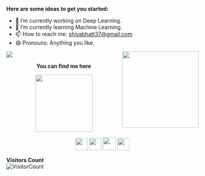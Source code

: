 **Here are some ideas to get you started:**

- 🔭 I’m currently working on Deep Learning.
- 🌱 I’m currently learning Machine Learning.
- 📫 How to reach me: shivabhatt37@gmail.com
- 😄 Pronouns: Anything you like.  

![](https://github-readme-stats.vercel.app/api?username=Shivabhatt&show_icons=true&title_color=E88795&icon_color=FF33FF&text_color=D6BCD5&bg_color=151515)
<img align='right' src='https://github.com/Rishit-dagli/Rishit-dagli/blob/master/images/octocat-anime.gif' width='200"'>  

<p align = "center"><b>You can find me here</b></p>
<p align = "center"><a><img src="https://icon-library.net//images/icon-programmer/icon-programmer-14.jpg" width="150px" height="150px" /></a></p>  
<p align = "center"><a href="https://www.linkedin.com/in/sanchit-vijay-774432178"><img src="https://github.com/hussainweb/hussainweb/blob/main/icons/linkedin.png" width="32px" height="32px"></a>  <a href="https://medium.com/@sanchitvj"><img src="https://cdn.jsdelivr.net/npm/simple-icons@3.0.1/icons/medium.svg" width="32px" height="32px"></a>  <a href="https://www.kaggle.com/"><img src="https://github.com/sanchitvj/sanchitvj/blob/master/kaggle%20icon.png" width="34px" height="34px"></a>  <a href="https://mobile.twitter.com/sanchit_vijay"><img src="https://github.com/hussainweb/hussainweb/blob/main/icons/twitter.png" width="32px" height="32px"></a></p>  
  
**Visitors Count**  
![VisitorCount](https://profile-counter.glitch.me/{Shivabhatt}/count.svg)
<!-- https://cdn4.iconfinder.com/data/icons/logos-and-brands/512/189_Kaggle_logo_logos-512 -->
